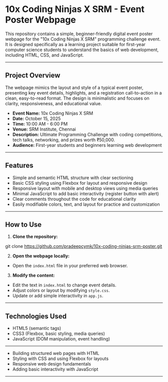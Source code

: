# 10x Coding Ninjas X SRM - Event Poster Webpage

This repository contains a simple, beginner-friendly digital event poster webpage for the "10x Coding Ninjas X SRM" programming challenge event. It is designed specifically as a learning project suitable for first-year computer science students to understand the basics of web development, including HTML, CSS, and JavaScript.

---

## Project Overview

The webpage mimics the layout and style of a typical event poster, presenting key event details, highlights, and a registration call-to-action in a clean, easy-to-read format. The design is minimalistic and focuses on clarity, responsiveness, and educational value.

- **Event Name:** 10x Coding Ninjas X SRM
- **Date:** October 15, 2025
- **Time:** 10:00 AM - 6:00 PM
- **Venue:** SRM Institute, Chennai
- **Description:** Ultimate Programming Challenge with coding competitions, tech talks, networking, and prizes worth ₹50,000.
- **Audience:** First-year students and beginners learning web development

---

## Features

- Simple and semantic HTML structure with clear sectioning
- Basic CSS styling using Flexbox for layout and responsive design
- Responsive layout with mobile and desktop views using media queries
- Minimal JavaScript to add basic interactivity (register button with alert)
- Clear comments throughout the code for educational clarity
- Easily modifiable colors, text, and layout for practice and customization

---

## How to Use

1. **Clone the repository:**

git clone https://github.com/pradeepcymk/10x-coding-ninjas-srm-poster.git


2. **Open the webpage locally:**

- Open the `index.html` file in your preferred web browser.

3. **Modify the content:**

- Edit the text in `index.html` to change event details.  
- Adjust colors or layout by modifying `style.css`.  
- Update or add simple interactivity in `app.js`.  

---

## Technologies Used

- HTML5 (semantic tags)  
- CSS3 (Flexbox, basic styling, media queries)  
- JavaScript (DOM manipulation, event handling)  

---

- Building structured web pages with HTML  
- Styling with CSS and using Flexbox for layouts  
- Responsive web design fundamentals  
- Adding basic interactivity with JavaScript  

---

